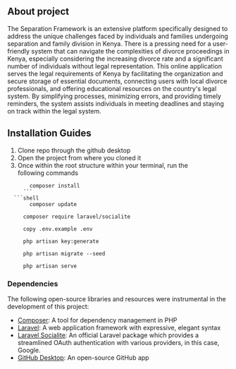 ## About project

The Separation Framework is an extensive platform specifically designed to address the unique challenges faced by individuals and families undergoing separation and family division in Kenya. There is a pressing need for a user-friendly system that can navigate the complexities of divorce proceedings in Kenya, especially considering the increasing divorce rate and a significant number of individuals without legal representation. This online application serves the legal requirements of Kenya by facilitating the organization and secure storage of essential documents, connecting users with local divorce professionals, and offering educational resources on the country's legal system. By simplifying processes, minimizing errors, and providing timely reminders, the system assists individuals in meeting deadlines and staying on track within the legal system.
## Installation Guides
1. Clone repo through the github desktop
2. Open the project from where you cloned it
3. Once within the root structure within your terminal, run the following commands

 ```shell
        composer install
      ```
   ```shell
        composer update
   ```
   ```shell
        composer require laravel/socialite
   ```
   ```shell
        copy .env.example .env
   ```
   ```shell
        php artisan key:generate
   ```
   ```shell
        php artisan migrate --seed
   ```
   ```shell
        php artisan serve
   ```

### Dependencies

The following open-source libraries and resources were instrumental in the development of this project:

- [Composer](https://getcomposer.org/): A tool for dependency management in PHP
- [Laravel](https://laravel.com/): A web application framework with expressive, elegant syntax
- [Laravel Socialite](https://laravel.com/docs/socialite): An official Laravel package which provides a streamlined
  OAuth authentication with various providers, in this case, Google.
- [GitHub Desktop](https://desktop.github.com/): An open-source GitHub app
